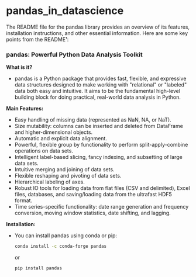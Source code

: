 # pandas_in_datascience
The README file for the pandas library provides an overview of its features, installation instructions, and other essential information. Here are some key points from the README¹:

### pandas: Powerful Python Data Analysis Toolkit

**What is it?**
- pandas is a Python package that provides fast, flexible, and expressive data structures designed to make working with "relational" or "labeled" data both easy and intuitive. It aims to be the fundamental high-level building block for doing practical, real-world data analysis in Python.

**Main Features:**
- Easy handling of missing data (represented as NaN, NA, or NaT).
- Size mutability: columns can be inserted and deleted from DataFrame and higher-dimensional objects.
- Automatic and explicit data alignment.
- Powerful, flexible group by functionality to perform split-apply-combine operations on data sets.
- Intelligent label-based slicing, fancy indexing, and subsetting of large data sets.
- Intuitive merging and joining of data sets.
- Flexible reshaping and pivoting of data sets.
- Hierarchical labeling of axes.
- Robust IO tools for loading data from flat files (CSV and delimited), Excel files, databases, and saving/loading data from the ultrafast HDF5 format.
- Time series-specific functionality: date range generation and frequency conversion, moving window statistics, date shifting, and lagging.

**Installation:**
- You can install pandas using conda or pip:
  ```bash
  conda install -c conda-forge pandas
  ```
  or
  ```bash
  pip install pandas
  ```
